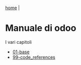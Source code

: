 [home](https://github.com/tt-fb/tt-odoo-manual/blob/main/README.md) |

# Manuale di odoo

I vari capitoli

- [01-base](https://github.com/flaviobordonidev/leanpubabrandnewcms/blob/master/01-base/index-it.md)
- [99-code_references](https://github.com/flaviobordonidev/leanpubabrandnewcms/blob/master/99-code_references/index-it.md)
